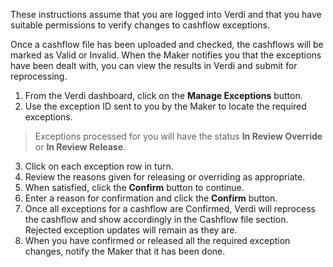 These instructions assume that you are logged into Verdi and that you have suitable permissions to verify changes to cashflow exceptions.  

Once a cashflow file has been uploaded and checked, the cashflows will be marked as Valid or Invalid. When the Maker notifies you that the exceptions have been dealt with, you can view the results in Verdi and submit for reprocessing.  

1.	From the Verdi dashboard, click on the **Manage Exceptions** button.
2.	Use the exception ID sent to you by the Maker to locate the required exceptions.  

> Exceptions processed for you will have the status **In Review Override** or **In Review Release**.  

3.	Click on each exception row in turn.
4.	Review the reasons given for releasing or overriding as appropriate.
5.	When satisfied, click the **Confirm** button to continue.
6.	Enter a reason for confirmation and click the **Confirm** button.
7.	Once all exceptions for a cashflow are Confirmed, Verdi will reprocess the cashflow and show accordingly in the Cashflow file section. Rejected exception updates will remain as they are.
8.	When you have confirmed or released all the required exception changes, notify the Maker that it has been done.
